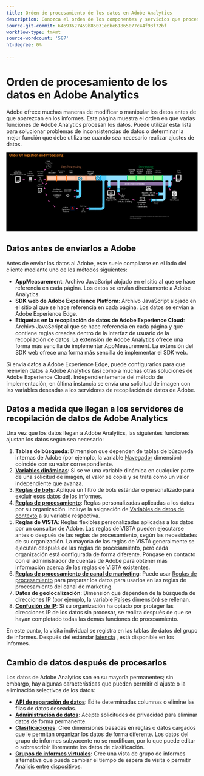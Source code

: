```yaml
---
title: Orden de procesamiento de los datos en Adobe Analytics
description: Conozca el orden de los componentes y servicios que procesan los datos en Adobe Analytics.
source-git-commit: 64693627459b85031edbe61865077c44f93f72bf
workflow-type: tm+mt
source-wordcount: '587'
ht-degree: 0%

---
```


# Orden de procesamiento de los datos en Adobe Analytics

Adobe ofrece muchas maneras de modificar o manipular los datos antes de que aparezcan en los informes. Esta página muestra el orden en que varias funciones de Adobe Analytics procesan los datos. Puede utilizar esta lista para solucionar problemas de inconsistencias de datos o determinar la mejor función que debe utilizarse cuando sea necesario realizar ajustes de datos.

![Orden de procesamiento](assets/processing-order.png)

## Datos antes de enviarlos a Adobe

Antes de enviar los datos al Adobe, este suele compilarse en el lado del cliente mediante uno de los métodos siguientes:

* **AppMeasurement**: Archivo JavaScript alojado en el sitio al que se hace referencia en cada página. Los datos se envían directamente a Adobe Analytics.
* **SDK web de Adobe Experience Platform**: Archivo JavaScript alojado en el sitio al que se hace referencia en cada página. Los datos se envían a Adobe Experience Edge.
* **Etiquetas en la recopilación de datos de Adobe Experience Cloud**: Archivo JavaScript al que se hace referencia en cada página y que contiene reglas creadas dentro de la interfaz de usuario de la recopilación de datos. La extensión de Adobe Analytics ofrece una forma más sencilla de implementar AppMeasurement. La extensión del SDK web ofrece una forma más sencilla de implementar el SDK web.

Si envía datos a Adobe Experience Edge, puede configurarlos para que reenvíen datos a Adobe Analytics (así como a muchas otras soluciones de Adobe Experience Cloud). Independientemente del método de implementación, en última instancia se envía una solicitud de imagen con las variables deseadas a los servidores de recopilación de datos de Adobe.

## Datos a medida que llegan a los servidores de recopilación de datos de Adobe Analytics

Una vez que los datos llegan a Adobe Analytics, las siguientes funciones ajustan los datos según sea necesario:

1. **Tablas de búsqueda**: Dimension que dependen de tablas de búsqueda internas de Adobe (por ejemplo, la variable [Navegador](/help/components/dimensions/browser.md) dimensión) coincide con su valor correspondiente.
2. [**Variables dinámicas**](/help/implement/vars/page-vars/dynamic-variables.md): Si se ve una variable dinámica en cualquier parte de una solicitud de imagen, el valor se copia y se trata como un valor independiente que avanza.
3. [**Reglas de bots**](/help/admin/admin/bot-removal/bot-rules.md): Aplique un filtro de bots estándar o personalizado para excluir esos datos de los informes.
4. [**Reglas de procesamiento**](/help/admin/admin/c-processing-rules/processing-rules.md): Reglas personalizadas aplicadas a los datos por su organización. Incluye la asignación de [Variables de datos de contexto](/help/implement/vars/page-vars/contextdata.md) a su variable respectiva.
5. **Reglas de VISTA**: Reglas flexibles personalizadas aplicadas a los datos por un consultor de Adobe. Las reglas de VISTA pueden ejecutarse antes o después de las reglas de procesamiento, según las necesidades de su organización. La mayoría de las reglas de VISTA generalmente se ejecutan después de las reglas de procesamiento, pero cada organización está configurada de forma diferente. Póngase en contacto con el administrador de cuentas de Adobe para obtener más información acerca de las reglas de VISTA existentes.
6. [**Reglas de procesamiento de canal de marketing**](/help/components/c-marketing-channels/c-rules.md): Puede usar [Reglas de procesamiento](/help/admin/admin/c-processing-rules/processing-rules.md) para preparar los datos para usarlos en las reglas de procesamiento del canal de marketing.
7. **Datos de geolocalización**: Dimension que dependen de la búsqueda de direcciones IP (por ejemplo, la variable [Países](/help/components/dimensions/countries.md) dimensión) se rellenan.
8. [**Confusión de IP**](/help/admin/admin/general-acct-settings-admin.md): Si su organización ha optado por proteger las direcciones IP de los datos sin procesar, se realiza después de que se hayan completado todas las demás funciones de procesamiento.

En este punto, la visita individual se registra en las tablas de datos del grupo de informes. Después del estándar [latencia](latency.md) , está disponible en los informes.

## Cambio de datos después de procesarlos

Los datos de Adobe Analytics son en su mayoría permanentes; sin embargo, hay algunas características que pueden permitir el ajuste o la eliminación selectivos de los datos:

* [**API de reparación de datos**](https://developer.adobe.com/analytics-apis/docs/2.0/guides/endpoints/data-repair/): Edite determinadas columnas o elimine las filas de datos deseadas.
* [**Administración de datos**](/help/admin/c-data-governance/an-gdpr-workflow.md): Acepte solicitudes de privacidad para eliminar datos de forma permanente.
* [**Clasificaciones**](/help/components/classifications/c-classifications.md): Cree dimensiones basadas en reglas o datos cargados que le permitan organizar los datos de forma diferente. Los datos del grupo de informes subyacente no se modifican, por lo que puede editar o sobrescribir libremente los datos de clasificación.
* [**Grupos de informes virtuales**](/help/components/vrs/vrs-about.md): Cree una vista de grupo de informes alternativa que pueda cambiar el tiempo de espera de visita o permitir [Análisis entre dispositivos](/help/components/cda/overview.md).
